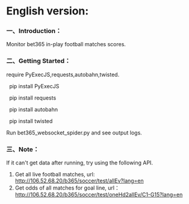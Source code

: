   
    
# English version:

### 一、Introduction：
Monitor bet365 in-play football matches scores.

### 二、Getting Started：
require PyExecJS,requests,autobahn,twisted. 
  
  
&nbsp;&nbsp;pip install PyExecJS  

&nbsp;&nbsp;pip install requests  

&nbsp;&nbsp;pip install autobahn  

&nbsp;&nbsp;pip install twisted
  
  
Run bet365_websocket_spider.py and see output logs.

### 三、Note：
If it can't get data after running, try using the following API.

1. Get all live football matches, url: http://106.52.68.20/b365/soccer/test/allEv?lang=en
2. Get odds of all matches for goal line, url： http://106.52.68.20/b365/soccer/test/oneHd2allEv/C1-G15?lang=en
    
